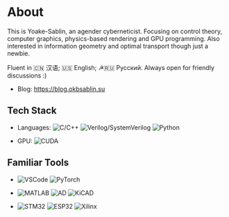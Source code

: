 # About

This is Yoake-Sablin, an agender cyberneticist. Focusing on control theory, computer graphics, physics-based rendering and GPU programming. Also interested in information geometry and optimal transport though just a newbie. 

Fluent in 🇨🇳 汉语; 🇺🇸 English; ☭🇷🇺 Русский. Always open for friendly discussions :)

- Blog: https://blog.okbsablin.su

## Tech Stack

* Languages: ![C/C++](https://img.shields.io/badge/-C/C++-white?style=flat-square&logo=c) 
![Verilog/SystemVerilog](https://img.shields.io/badge/-Verilog/SystemVerilog-white?style=flat-square&logo=V)
![Python](https://img.shields.io/badge/-Python-white?style=flat-square&logo=Python)

* GPU: ![CUDA](https://img.shields.io/badge/CUDA-%2300599C.svg?logo=nvidia&logoColor=green)
## Familiar Tools

* ![VSCode](https://img.shields.io/badge/-VS%20Code-007ACC?style=flat-square&logo=visual-studio-code)
  ![PyTorch](https://img.shields.io/badge/-PyTorch-grey?style=flat-square&logo=PyTorch)
* ![MATLAB](https://img.shields.io/badge/-MATLAB-blue?style=flat-square&logo=Matrix)
![AD](https://img.shields.io/badge/-Altium%20Designer-24292E?style=flat-square&logo=Altium%20Designer)
![KiCAD](https://img.shields.io/badge/-KiCad-6C0101?style=flat-square&logo=KiCad)


* ![STM32](https://img.shields.io/badge/-STM32-03234B?style=flat-square&logo=STMicroelectronics) 
![ESP32](https://img.shields.io/badge/-ESP32-282423?style=flat-square&logo=Espressif)
![Xilinx](https://img.shields.io/badge/-Xilinx-E01F27?style=flat-square&logo=amd)

